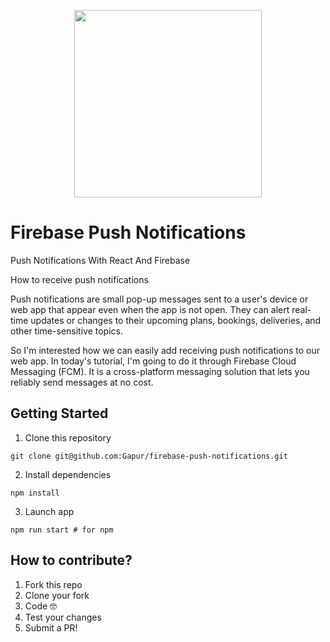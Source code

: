 <p align="center">
  <img width="300"src="https://github.com/Gapur/firebase-push-notifications/blob/main/demo.gif">
</p>

# Firebase Push Notifications

Push Notifications With React And Firebase

How to receive push notifications

Push notifications are small pop-up messages sent to a user's device or web app that appear even when the app is not open. They can alert real-time updates or changes to their upcoming plans, bookings, deliveries, and other time-sensitive topics. 

So I'm interested how we can easily add receiving push notifications to our web app. In today's tutorial, I'm going to do it through Firebase Cloud Messaging (FCM). It is a cross-platform messaging solution that lets you reliably send messages at no cost.

## Getting Started

1. Clone this repository
```
git clone git@github.com:Gapur/firebase-push-notifications.git
```
2. Install dependencies
```
npm install
```
3. Launch app
```
npm run start # for npm
```

## How to contribute?

1. Fork this repo
2. Clone your fork
3. Code 🤓
4. Test your changes
5. Submit a PR!
